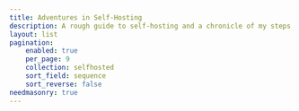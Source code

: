 ```yaml
---
title: Adventures in Self-Hosting
description: A rough guide to self-hosting and a chronicle of my steps (and missteps) in self-hosting
layout: list
pagination:
    enabled: true
    per_page: 9
    collection: selfhosted
    sort_field: sequence
    sort_reverse: false
needmasonry: true
---
```

